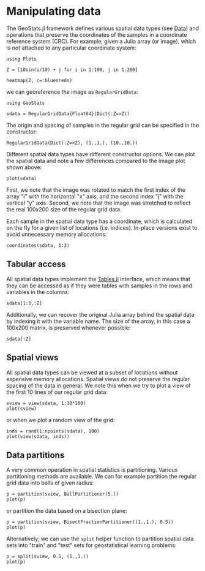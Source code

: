# Manipulating data

The GeoStats.jl framework defines various spatial data types (see [Data](data.md))
and operations that preserve the coordinates of the samples in a coordinate
reference system (CRC). For example, given a Julia array (or image), which is
not attached to any particular coordinate system:

```@example userguide
using Plots

Z = [10sin(i/10) + j for i in 1:100, j in 1:200]

heatmap(Z, c=:bluesreds)
```

we can georeference the image as `RegularGridData`:

```@example userguide
using GeoStats

sdata = RegularGridData{Float64}(Dict(:Z=>Z))
```

The origin and spacing of samples in the regular grid can be specified
in the constructor:

```@example userguide
RegularGridData(Dict(:Z=>Z), (1.,1.), (10.,10.))
```

Different spatial data types have different constructor options. We can plot
the spatial data and note a few differences compared to the image plot shown
above:

```@example userguide
plot(sdata)
```

First, we note that the image was rotated to match the first index of the array "i"
with the horizontal "x" axis, and the second index "j" with the vertical "y" axis.
Second, we note that the image was stretched to reflect the real 100x200 size of
the regular grid data.

Each sample in the spatial data type has a coordinate, which is calculated on the fly for a given list of locations (i.e. indices). In-place versions exist to avoid
unnecessary memory allocations:

```@example userguide
coordinates(sdata, 1:3)
```

## Tabular access

All spatial data types implement the [Tables.jl](https://github.com/JuliaData/Tables.jl)
interface, which means that they can be accessed as if they were tables with samples
in the rows and variables in the columns:

```@example userguide
sdata[1:3,:Z]
```

Additionally, we can recover the original Julia array behind the spatial data
by indexing it with the variable name. The size of the array, in this case a
100x200 matrix, is preserved whenever possible:

```@example userguide
sdata[:Z]
```

## Spatial views

All spatial data types can be viewed at a subset of locations without expensive
memory allocations. Spatial views do not preserve the regular spacing of the data
in general. We note this when we try to plot a view of the first 10 lines of our
regular grid data:

```@example userguide
sview = view(sdata, 1:10*100)
plot(sview)
```

or when we plot a random view of the grid:

```@example userguide
inds = rand(1:npoints(sdata), 100)
plot(view(sdata, inds))
```

## Data partitions

A very common operation in spatial statistics is partitioning. Various partitioning
methods are available. We can for example partition the regular grid data into balls
of given radius:

```@example userguide
p = partition(sview, BallPartitioner(5.))
plot(p)
```

or partition the data based on a bisection plane:

```@example userguide
p = partition(sview, BisectFractionPartitioner((1.,1.), 0.5))
plot(p)
```

Alternatively, we can use the `split` helper function to partition spatial data sets
into "train" and "test" sets for geostatistical learning problems:

```@example userguide
p = split(sview, 0.5, (1.,1.))
plot(p)
```
